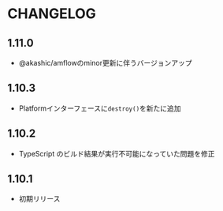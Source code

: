 # CHANGELOG

## 1.11.0
* @akashic/amflowのminor更新に伴うバージョンアップ

## 1.10.3
* Platformインターフェースに`destroy()`を新たに追加

## 1.10.2
* TypeScript のビルド結果が実行不可能になっていた問題を修正

## 1.10.1
* 初期リリース
